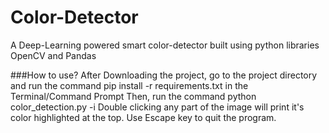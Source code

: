 # Color-Detector
A Deep-Learning powered smart color-detector built using python libraries OpenCV and Pandas

###How to use?
After Downloading the project, go to the project directory and run the command pip install -r requirements.txt in the Terminal/Command Prompt
Then, run the command python color_detection.py -i <Your Image Path>
Double clicking any part of the image will print it's color highlighted at the top. Use Escape key to quit the program. 

